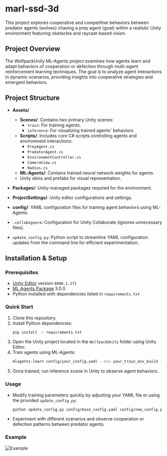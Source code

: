 # marl-ssd-3d

This project explores cooperative and competitive behaviors between predator agents (wolves) chasing a prey agent (goat) within a realistic Unity environment featuring obstacles and raycast-based vision.

## Project Overview

The WolfpackUnity ML-Agents project examines how agents learn and adapt behaviors of cooperation or defection through multi-agent reinforcement learning techniques. The goal is to analyze agent interactions in dynamic scenarios, providing insights into cooperative strategies and emergent behaviors.

## Project Structure

- **Assets/**
  - **Scenes/**: Contains two primary Unity scenes:
    - `train`: For training agents.
    - `inference`: For visualizing trained agents' behaviors.
  - **Scripts/**: Includes core C# scripts controlling agents and environment interactions:
    - `PreyAgent.cs`
    - `PredatorAgent.cs`
    - `EnvironmentController.cs`
    - `CameraView.cs`
    - `Radius.cs`
  - **ML-Agents/**: Contains trained neural network weights for agents.
  - Unity skins and prefabs for visual representation.

- **Packages/**: Unity-managed packages required for the environment.
- **ProjectSettings/**: Unity editor configurations and settings.
- **config/**: YAML configuration files for training agent behaviors using ML-Agents.
- `.collabignore`: Configuration for Unity Collaborate (ignores unnecessary files).
- `update_config.py`: Python script to streamline YAML configuration updates from the command line for efficient experimentation.

## Installation & Setup

### Prerequisites
- [Unity Editor](https://unity.com/fr/releases/editor/whats-new/6000.1.1) version `6000.1.1f1`
- [ML Agents Package](https://docs.unity3d.com/Packages/com.unity.ml-agents@3.0/manual/index.html) 3.0.0
- Python installed with dependencies listed in `requirements.txt`

### Quick Start
1. Clone this repository.
2. Install Python dependencies:
   ```bash
   pip install -r requirements.txt
   ```
3. Open the Unity project located in the `WolfpackUnity` folder using Unity Editor.
4. Train agents using ML-Agents:
    ```bash
    mlagents-learn config/your_config.yaml --env your_train_env_build --run-id run_identifier --no-graphics
    ```
5. Once trained, run inference scene in Unity to observe agent behaviors.

### Usage
- Modify training parameters quickly by adjusting your YAML file or using the provided `update_config.py`:
    ```bash
    python update_config.py config/base_config.yaml config/new_config.yaml --param param_1_name=param_1_value --param param_2_name=param_2_value
    ```
- Experiment with different scenarios and observe cooperation or defection patterns between predator agents.

### Example
![Example](assets/chase_example.gif)